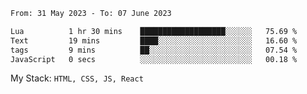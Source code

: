 <!--START_SECTION:waka-->

```txt
From: 31 May 2023 - To: 07 June 2023

Lua          1 hr 30 mins    ███████████████████░░░░░░   75.69 %
Text         19 mins         ████░░░░░░░░░░░░░░░░░░░░░   16.60 %
tags         9 mins          ██░░░░░░░░░░░░░░░░░░░░░░░   07.54 %
JavaScript   0 secs          ░░░░░░░░░░░░░░░░░░░░░░░░░   00.18 %
```

<!--END_SECTION:waka-->
My Stack: `HTML, CSS, JS, React`
